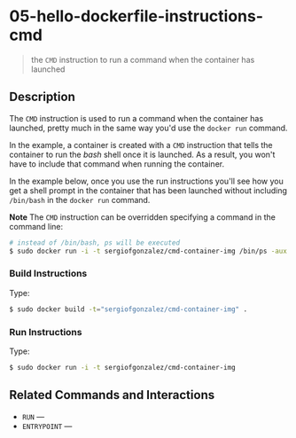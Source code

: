 # 05-hello-dockerfile-instructions-cmd
> the `CMD` instruction to run a command when the container has launched

## Description
The `CMD` instruction is used to run a command when the container has launched, pretty much in the same way you'd use the `docker run` command.

In the example, a container is created with a `CMD` instruction that tells the container to run the *bash* shell once it is launched. As a result, you won't have to include that command when running the container.

In the example below, once you use the run instructions you'll see how you get a shell prompt in the container that has been launched without including `/bin/bash` in the `docker run` command.

**Note**
The `CMD` instruction can be overridden specifying a command in the command line:
```bash
# instead of /bin/bash, ps will be executed
$ sudo docker run -i -t sergiofgonzalez/cmd-container-img /bin/ps -aux
```

### Build Instructions
Type:
```bash
$ sudo docker build -t="sergiofgonzalez/cmd-container-img" .
```
### Run Instructions
Type:
```bash
$ sudo docker run -i -t sergiofgonzalez/cmd-container-img
```

## Related Commands and Interactions
+ `RUN` &mdash;
+ `ENTRYPOINT` &mdash;
